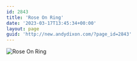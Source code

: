 ```yaml
---
id: 2843
title: 'Rose On Ring'
date: '2023-03-17T13:45:34+00:00'
layout: page
guid: 'http://new.andydixon.com/?page_id=2843'
---
```


![Rose On Ring](https://i0.wp.com/assets.g8x2.ldn.idrivee2-23.com/posters/Rose%20On%20Ring%2001.jpg?w=1200&ssl=1 "Rose On Ring")